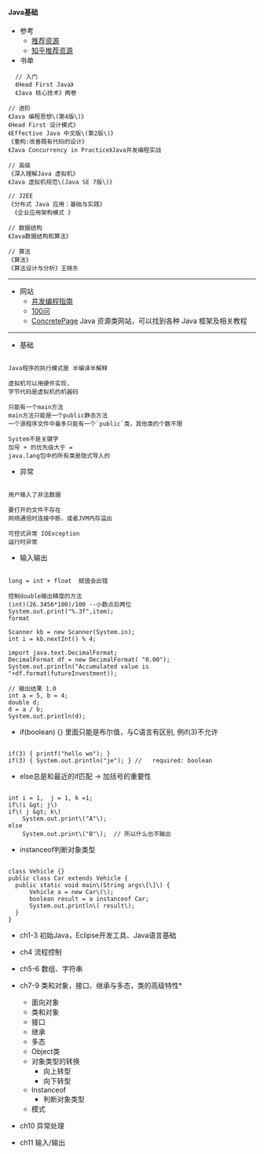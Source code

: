 #### **Java基础**

* 参考
  * [推荐资源](http://droidyue.com/blog/2014/11/30/java-programmer-must-read-these-9-books/)
  * [知乎推荐资源](https://www.zhihu.com/question/19848946?rf=19752221)
* 书单

```
  // 入门
  《Head First Java》
  《Java 核心技术》两卷

// 进阶  
《Java 编程思想\(第4版\)》  
《Head First 设计模式》   
《Effective Java 中文版\(第2版\)》  
《重构:改善既有代码的设计》  
《Java Concurrency in Practice》Java并发编程实战

// 高级  
《深入理解Java 虚拟机》  
《Java 虚拟机规范\(Java SE 7版\)》

// J2EE  
《分布式 Java 应用：基础与实践》  
 《企业应用架构模式 》

// 数据结构  
《Java数据结构和算法》

// 算法  
《算法》  
《算法设计与分析》王晓东

```
------------

* 网站
    + [并发编程指南](http://ifeve.com/java-7-concurrency-cookbook/)
    + [100问](https://github.com/giantray/stackoverflow-java-top-qa)
    * [ConcretePage](http://www.concretepage.com/) Java 资源类网站，可以找到各种 Java 框架及相关教程

------------

* 基础

```

Java程序的执行模式是 半编译半解释

虚拟机可以用硬件实现，  
字节代码是虚拟机的机器码

只能有一个main方法  
main方法只能是一个public静态方法  
一个源程序文件中最多只能有一个`public`类，其他类的个数不限

System不是关键字  
加号 + 的优先级大于 =  
java.lang包中的所有类是隐式导入的

```
+ 异常

```

用户输入了非法数据

要打开的文件不存在   
网络通信时连接中断，或者JVM内存溢出

可控式异常 IOException  
运行时异常

```
+ 输入输出

```

long = int + float  赋值会出错

控制double输出精度的方法  
(int)(26.3456*100)/100 --小数点后两位  
System.out.print("%.3f",item);  
format

Scanner kb = new Scanner(System.in);  
int i = kb.nextInt() % 4;

import java.text.DecimalFormat;  
DecimalFormat df = new DecimalFormat( "0.00");  
System.out.println("Accumulated value is "+df.format(futureInvestment));

// 输出结果 1.0  
int a = 5, b = 4;  
double d;  
d = a / b;  
System.out.println(d);

```
+ if(boolean) {} 里面只能是布尔值，与C语言有区别, 例if(3)不允许

```

if(3) { printf("hello wo"); }  
if(3) { System.out.println("je"); } //   required: boolean

```
+ else总是和最近的if匹配 -> 加括号的重要性

```

int i = 1,  j = 1, k =1;  
if\(i &gt; j\)  
if\( j &gt; k\)   
    System.out.print\("A"\);  
else   
    System.out.print\("B"\);  // 所以什么也不输出

```
+ instanceof判断对象类型

```

class Vehicle {}  
public class Car extends Vehicle {  
  public static void main\(String args\[\]\) {  
      Vehicle a = new Car\(\);  
      boolean result = a instanceof Car;  
      System.out.println\( result\);  
  }  
}  
```

* ch1-3 初始Java，Eclipse开发工具、Java语言基础
* ch4 流程控制
* ch5-6 数组、字符串
* ch7-9 类和对象，接口、继承与多态，类的高级特性\*

  * 面向对象
  * 类和对象
  * 接口
  * 继承
  * 多态
  * Object类
  * 对象类型的转换
    * 向上转型
    * 向下转型
  * Instanceof
    * 判断对象类型
  * 模式

* ch10 异常处理

* ch11 输入/输出